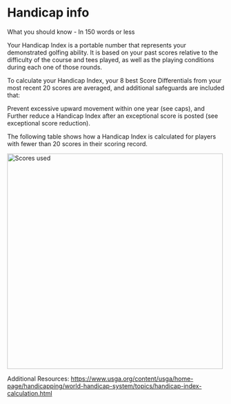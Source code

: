 # Handicap info

What you should know - In 150 words or less

Your Handicap Index is a portable number that represents your demonstrated golfing ability. It is based on your past scores relative to the difficulty of the course and tees played, as well as the playing conditions during each one of those rounds.

To calculate your Handicap Index, your 8 best Score Differentials from your most recent 20 scores are averaged, and additional safeguards are included that:

Prevent excessive upward movement within one year (see caps), and
Further reduce a Handicap Index after an exceptional score is posted (see exceptional score reduction).
 

The following table shows how a Handicap Index is calculated for players with fewer than 20 scores in their scoring record.

<img src="hdcpscores.png" width="500" alt="Scores used">

 
Additional Resources:
https://www.usga.org/content/usga/home-page/handicapping/world-handicap-system/topics/handicap-index-calculation.html
